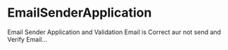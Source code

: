 # EmailSenderApplication
Email Sender Application and Validation Email is Correct aur not send and Verify Email...
